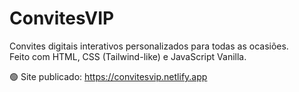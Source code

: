 # ConvitesVIP

Convites digitais interativos personalizados para todas as ocasiões.  
Feito com HTML, CSS (Tailwind-like) e JavaScript Vanilla.

🟢 Site publicado: https://convitesvip.netlify.app

